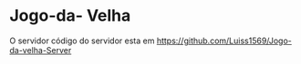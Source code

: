 # Jogo-da- Velha

O servidor código do servidor esta em https://github.com/Luiss1569/Jogo-da-velha-Server
